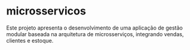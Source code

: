 # microsservicos
 Este projeto apresenta o desenvolvimento de uma aplicação de gestão  modular baseada na arquitetura de microsserviços, integrando vendas, clientes e  estoque.
